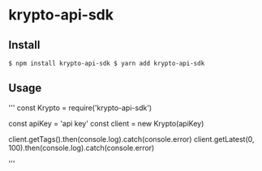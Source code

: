 # krypto-api-sdk

## Install

`
  $ npm install krypto-api-sdk
  $ yarn add krypto-api-sdk
`

## Usage

'''
const Krypto  = require('krypto-api-sdk')

const apiKey = 'api key'
const client = new Krypto(apiKey)

client.getTags().then(console.log).catch(console.error)
client.getLatest(0, 100).then(console.log).catch(console.error)

'''